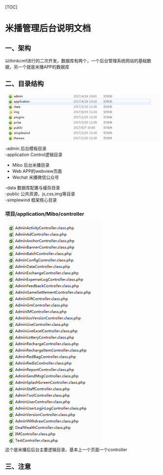 [TOC]
# 米播管理后台说明文档 #

## 一、架构 ##
 以thinkcmf进行的二次开发，数据库有两个，一个后台管理系统网站的基础数据，另一个就是米播APP的数据库

## 二、目录结构 ##
![dir](./dir.png "dir")  

-admin 后台模板目录  
-application Control逻辑目录    
 
 - Mibo 后台米播目录
 - Web APP的webview页面
 - Wechat 米播微信公众号  
 
-data 数据库配置与缓存目录  
-public 公共资源，js,css,img等目录  
-simplewind 框架核心目录  

### 项目/application/Mibo/controller ###
![mibo-controller](./mibo-controller.png "mibo-controller")  
 这个是米播后后台主要逻辑目录，基本上一个页面一个controller

## 三、注意 ##

 






